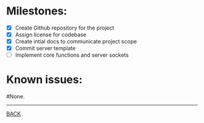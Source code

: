 # Milestones:
- [x] Create Github repository for the project
- [x] Assign license for codebase
- [x] Create intial docs to communicate project scope
- [x] Commit server template
- [ ] Implement core functions and server sockets

# Known issues:

#None.

<hr />

[BACK](./readme.md)

